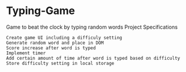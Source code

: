 # Typing-Game
Game to beat the clock by typing random words
Project Specifications

    Create game UI including a difficuly setting
    Generate random word and place in DOM
    Score increase after word is typed
    Implement timer
    Add certain amount of time after word is typed based on difficulty
    Store difficulty setting in local storage
